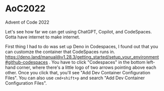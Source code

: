 # AoC2022
Advent of Code 2022

Let's see how far we can get using ChatGPT, Copilot, and CodeSpaces. Gotta have internet to make internet.

First thing I had to do was set up Deno in Codespaces, I found out that you can customze the container that CodeSpaces runs in. https://deno.land/manual@v1.28.3/getting_started/setup_your_environment#github-codespaces . You have to click "Codespaces" in the bottom left-hand corner, where there's a little logo of two arrows pointing above each other. Once you click that, you'll see "Add Dev Container Configuration Files". You can also use `cmd+shift+p` and search "Add Dev Container Configuration Files".
